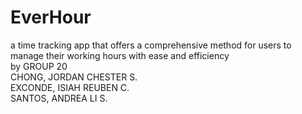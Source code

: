 # EverHour
a time tracking app that offers a comprehensive method for users to manage their working hours with ease and efficiency <br />
by GROUP 20 <br />
CHONG, JORDAN CHESTER S. <br />
EXCONDE, ISIAH REUBEN C. <br />
SANTOS, ANDREA LI S. <br />
